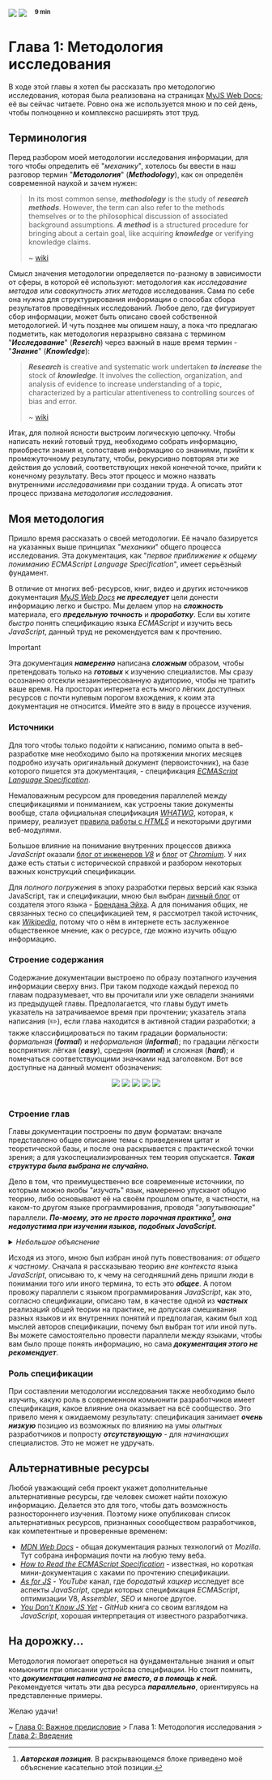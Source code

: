 <div align='left'>
    <img src='assets/informal.svg'>
    <img src='assets/easy.svg'>
    &nbsp;&nbsp;
    <sup><b>9 min</b></sup>
</div>

# Глава 1: Методология исследования

В ходе этой главы я хотел бы рассказать про методологию исследования, которая была реализована на
страницах [MyJS Web Docs](https://github.com/denlove/myJS); её вы сейчас читаете. Ровно она же
используется мною и по сей день, чтобы полноценно и комплексно расширять этот труд.

## Терминология

Перед разбором моей методологии исследования информации, для того чтобы определить её "_механику_",
хотелось бы ввести в наш разговор термин "**_Методология_**" (**_Methodology_**), как он определён
современной наукой и зачем нужен:

> In its most common sense, **_methodology_** is the study of **_research methods_**. However, the
> term can also refer to the methods themselves or to the philosophical discussion of associated
> background assumptions. **_A method_** is a structured procedure for bringing about a certain
> goal, like acquiring **_knowledge_** or verifying knowledge claims.
>
> ~ [wiki](https://en.wikipedia.org/wiki/Methodology)

Смысл значения методологии определяется по-разному в зависимости от сферы, в которой её используют:
методология как _исследование методов_ или _совокупность этих методов_ исследования. Сама по себе
она нужна для структурирования информации о способах сбора результатов проведённых исследований.
Любое дело, где фигурирует сбор информации, может быть описано своей собственной методологией. И
чуть позднее мы опишем нашу, а пока что предлагаю подметить, как методология неразрывно связана с
термином "**_Исследование_**" (**_Reserch_**) через важный в наше время термин - "**_Знание_**"
(**_Knowledge_**):

> **_Research_** is creative and systematic work undertaken **_to increase_** the stock of
> **_knowledge_**. It involves the collection, organization, and analysis of evidence to increase
> understanding of a topic, characterized by a particular attentiveness to controlling sources of
> bias and error.
>
> ~ [wiki](https://en.wikipedia.org/wiki/Research)

Итак, для полной ясности выстроим логическую цепочку. Чтобы написать некий готовый труд, необходимо
собрать информацию, приобрести знания и, сопоставив информацию со знаниями, прийти к промежуточному
результату, чтобы, рекурсивно повторяя эти же действия до условий, соответствующих некой конечной
точке, прийти к конечному результату. Весь этот процесс и можно назвать внутренними _исследованиями_
при создании труда. А описать этот процесс призвана _методология исследования_.

## Моя методология

Пришло время рассказать о своей методологии. Её начало базируется на указанных выше принципах
"_механики_" общего процесса исследования. Эта документация, как "_первое приближение к общему
пониманию ECMAScript Language Specification_", имеет серьёзный фундамент.

В отличие от многих веб-ресурсов, книг, видео и других источников документация
[_MyJS Web Docs_](https://github.com/mjdocs/myJS) **_не преследует_** цели донести информацию легко
и быстро. Мы делаем упор на **_сложность_** материала, его **_предельную точность_** и
**_проработку_**. Если вы хотите _быстро_ понять спецификацию языка _ECMAScript_ и изучить весь
_JavaScript_, данный труд не рекомендуется вам к прочтению.

> [!IMPORTANT]  
> Эта документация **_намеренно_** написана **_сложным_** образом, чтобы претендовать только на
> **_готовых_** к изучению специалистов. Мы сразу осознанно отсекли незаинтересованную аудиторию,
> чтобы не тратить ваше время. На просторах интернета есть много лёгких доступных ресурсов с почти
> нулевым порогом вхождения, к коим эта документация не относится. Имейте это в виду в процессе
> изучения.

### Источники

Для того чтобы только подойти к написанию, помимо опыта в веб-разработке мне необходимо было на
протяжении многих месяцев подробно изучать оригинальный документ (первоисточник), на базе которого
пишется эта документация, - спецификация
[_ECMAScript Language Specification_](https://tc39.es/ecma262/multipage/).

Немаловажным ресурсом для проведения параллелей между спецификациями и пониманием, как устроены
такие документы вообще, стала официальная спецификация [_WHATWG_](https://spec.whatwg.org/),
которая, к примеру, реализует [правила работы с _HTML5_](https://html.spec.whatwg.org/multipage/) и
некоторыми другими веб-модулями.

Большое влияние на понимание внутренних процессов движка _JavaScript_ оказали
[блог от инженеров _V8_](https://v8.dev/blog) и [блог](https://blog.chromium.org/) от
[_Chromium_](<https://en.wikipedia.org/wiki/Chromium_(web_browser)>). У них даже есть статьи с
исторической справкой и разбором некоторых важных конструкций спецификации.

Для _полного погружения_ в эпоху разработки первых версий как языка JavaScript, так и спецификации,
мною был выбран [личный блог](https://brendaneich.com/) от создателя этого языка -
[Брендана Эйха](https://en.wikipedia.org/wiki/Brendan_Eich). А для понимания общих, не связанных
тесно со спецификацией тем, я рассмотрел такой источник, как
[_Wikipedia_](https://www.wikipedia.org/), потому что о нём в интернете есть заслуженное
общественное мнение, как о ресурсе, где можно изучить общую информацию.

### Строение содержания

Содержание документации выстроено по образу поэтапного изучения информации сверху вниз. При таком
подходе каждый переход по главам подразумевает, что вы прочитали или уже овладели знаниями из
предыдущей главы. Предполагается, что главы будут иметь указатель на затрачиваемое время при
прочтении; указатель этапа написания (✏️), если глава находится в активной стадии разработки; а
также классифицироваться по таким градации формальности: _формальная_ (**_formal_**) и
_неформальная_ (**_informal_**); по градации лёгкости восприятия: лёгкая (**_easy_**), средняя
(**_normal_**) и сложная (**_hard_**); и помечаться соответствующими значками над заголовком. Вот
все доступные на данный момент обозначения:

<div align='center'>
    <img src='assets/informal.svg'>
    <img src='assets/formal.svg'>
    <img src='assets/easy.svg'>
    <img src='assets/normal.svg'>
    <img src='assets/hard.svg'>
</div>
<br>

### Строение глав

Главы документации построены по двум форматам: вначале представлено общее описание темы с
приведением цитат и теоретической базы, и после она раскрывается с практической точки зрения; а для
узкоспециализированных тем теория опускается. **_Такая структура была выбрана не случайно._**

Дело в том, что преимущественно все современные источники, по которым можно якобы "_изучать_" язык,
намеренно упускают общую теорию, либо основывают её на своём прошлом опыте, в частности, на каком-то
другом языке программирования, проводя "_запутывающие_" параллели. **_По-моему, это не просто
порочная практика[^1], она недопустима при изучении языков, подобных JavaScript._**

<details>
<summary><i>Небольшое объяснение</i></summary>

<br>

> Если в каком-нибудь языке компилируемом языке программирования при написании **_примитивного
> значения_**, например, **_`'hello'` типа String_** вы имеете в виду _реальную строку данных_, для
> которой сразу же было выделено место в памяти, и после говорите об этом в рамках другого,
> например, интерпретируемого языка, проводя такую лёгкую параллель, то вынужден Вас удивить.
>
> В случае использования на этом же примере языка JavaScript в условном _host environment_ типа
> _браузера Google Chrome_, вы работаете **_не со строкой_**, а, по сути, **_с командой,
> обозначающей отдельную самостоятельную сущность - StringLiteral Expression_**, проходящей через
> десятки собственных проверок и алгоритмов, на выходе которых может получиться совсем не наша
> **_`'hello'` типа String_**, но всё равно представляющая неявный **_идентификатор_**, ссылающийся
> в **_memory heap_** (кучу) и указывающий в ней на некоторую **_структуру данных_**, имеющих внутри
> значение этой строки (те самые данные). И это всего лишь один пример поведения языка, отличного от
> некоторых других языков программирования, на основании которого уже нельзя с уверенностью
> сравнивать или объяснять один из языков на примере другого.

</details>

Исходя из этого, мною был избран иной путь повествования: _от общего к частному_. Сначала я
рассказываю теорию _вне контекста_ языка _JavaScript_, описываю то, к чему на сегодняшний день
пришли люди в понимании того или иного термина, то есть это **_общее_**. А потом провожу параллели с
языком программирования _JavaScript_, как это, согласно спецификации, описано там, в качестве одной
из **_частных_** реализаций общей теории на практике, не допуская смешивания разных языков и их
внутренних понятий и предполагая, каким был ход мыслей авторов спецификации, почему был выбран тот
или иной путь. Вы можете самостоятельно провести параллели между языками, чтобы вам было проще
понять информацию, но сама **_документация этого не рекомендует_**.

### Роль спецификации

При составлении методологии исследования также необходимо было изучить, какую роль в современном
комьюнити разработчиков имеет спецификация, какое влияние она оказывает на всё сообщество. Это
привело меня к ожидаемому результату: спецификация занимает **_очень низкую_** позицию из возможных
по влиянию на умы _опытных_ разработчиков и попросту **_отсутствующую_** - для _начинающих_
специалистов. Это не может не удручать.

## Альтернативные ресурсы

Любой уважающий себя проект укажет дополнительные альтернативные ресурсы, где человек сможет найти
похожую информацию. Делается это для того, чтобы дать возможность разностороннего изучения. Поэтому
ниже опубликован список альтернативных ресурсов, признанных соообществом разработчиков, как
компетентные и проверенные временем:

-   [_MDN Web Docs_](https://developer.mozilla.org/en-US/) - общая документация разных технологий от
    _Mozilla_. Тут собрана информация почти на любую тему веба.
-   [_How to Read the ECMAScript Specification_](https://timothygu.me/es-howto/) - известная, но
    короткая мини-документация с хаками по прочтению спецификации.
-   [_As for JS_](https://www.youtube.com/@AsForJS) - _YouTube_ канал, где _бородатый хацкер_
    исследует все аспекты _JavaScript_, среди которых спецификация _ECMAScript_, оптимизации V8,
    _Assembler_, _SEO_ и многое другое.
-   [_You Don't Know JS Yet_](https://github.com/getify/You-Dont-Know-JS/tree/2nd-ed) - _GitHub_
    книга со своим взглядом на _JavaScript_, хорошая интерпретация от известного разработчика.

## На дорожку...

Методология помогает опереться на фундаментальные знания и опыт комьюнити при описании устройсва
специфиации. Но стоит помнить, что **_документация написана не вместо, а в помощь к ней._**
Рекомендуется читать эти два ресурса **_параллельно_**, ориентируясь на представленные примеры.

Желаю удачи!

~ [Глава 0: Важное предисловие](Preface.md) > Глава 1: Методология исследования >
[Глава 2: Введение](Introduction.md)

[^1]:
    **_Авторская позиция._** В раскрывающемся блоке приведено моё объяснение касательно этой
    позиции.
